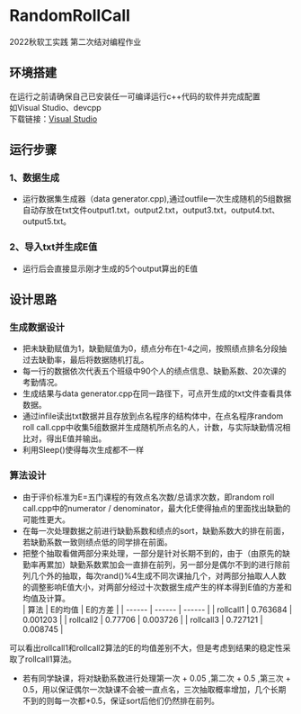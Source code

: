 # RandomRollCall
2022秋软工实践 第二次结对编程作业
## 环境搭建
在运行之前请确保自己已安装任一可编译运行c++代码的软件并完成配置   
如Visual Studio、devcpp  
下载链接：[Visual Studio](https://visualstudio.microsoft.com/zh-hans/vs/")

## 运行步骤

### 1、数据生成

- 运行数据集生成器（data generator.cpp),通过outfile一次生成随机的5组数据自动存放在txt文件output1.txt，output2.txt，output3.txt，output4.txt、output5.txt。  
 
### 2、导入txt并生成E值

- 运行后会直接显示刚才生成的5个output算出的E值

## 设计思路

### 生成数据设计

- 把未缺勤赋值为1，缺勤赋值为0，绩点分布在1-4之间，按照绩点排名分段抽过去缺勤率，最后将数据随机打乱。
- 每一行的数据依次代表五个班级中90个人的绩点信息、缺勤系数、20次课的考勤情况。  
- 生成结果与data generator.cpp在同一路径下，可点开生成的txt文件查看具体数据。
- 通过infile读出txt数据并且存放到点名程序的结构体中，在点名程序random roll call.cpp中收集5组数据并生成随机所点名的人，计数，与实际缺勤情况相比对，得出E值并输出。  
- 利用Sleep()使得每次生成都不一样

### 算法设计

- 由于评价标准为E=五门课程的有效点名次数/总请求次数，即random roll call.cpp中的numerator / denominator，最大化E使得抽点的里面找出缺勤的可能性更大。
- 在每一次处理数据之前进行缺勤系数和绩点的sort，缺勤系数大的排在前面，若缺勤系数一致则绩点低的同学排在前面。
- 把整个抽取看做两部分来处理，一部分是针对长期不到的，由于（由原先的缺勤率再累加）缺勤系数累加会一直排在前列，另一部分是偶尔不到的进行除前列几个外的抽取，每次rand()%4生成不同次课抽几个，对两部分抽取人人数的调整影响E值大小，对两部分经过十次数据生成产生的样本得到E值的方差和均值及计算。  
| 算法  | E的均值 | E的方差 |
| ------ | ------ | ------ |
| rollcall1 | 0.763684 | 0.001203 |
| rollcall2 | 0.77706 | 0.003726 |
| rollcall3 | 0.727121 | 0.008745 |  

可以看出rollcall1和rollcall2算法的E的均值差别不大，但是考虑到结果的稳定性采取了rollcall1算法。
- 若有同学缺课，将对缺勤系数进行处理第一次 + 0.05 ,第二次 + 0.5 ,第三次 + 0.5，用以保证偶尔一次缺课不会被一直点名，三次抽取概率增加，几个长期不到的则每一次都+0.5，保证sort后他们仍然排在前列。
